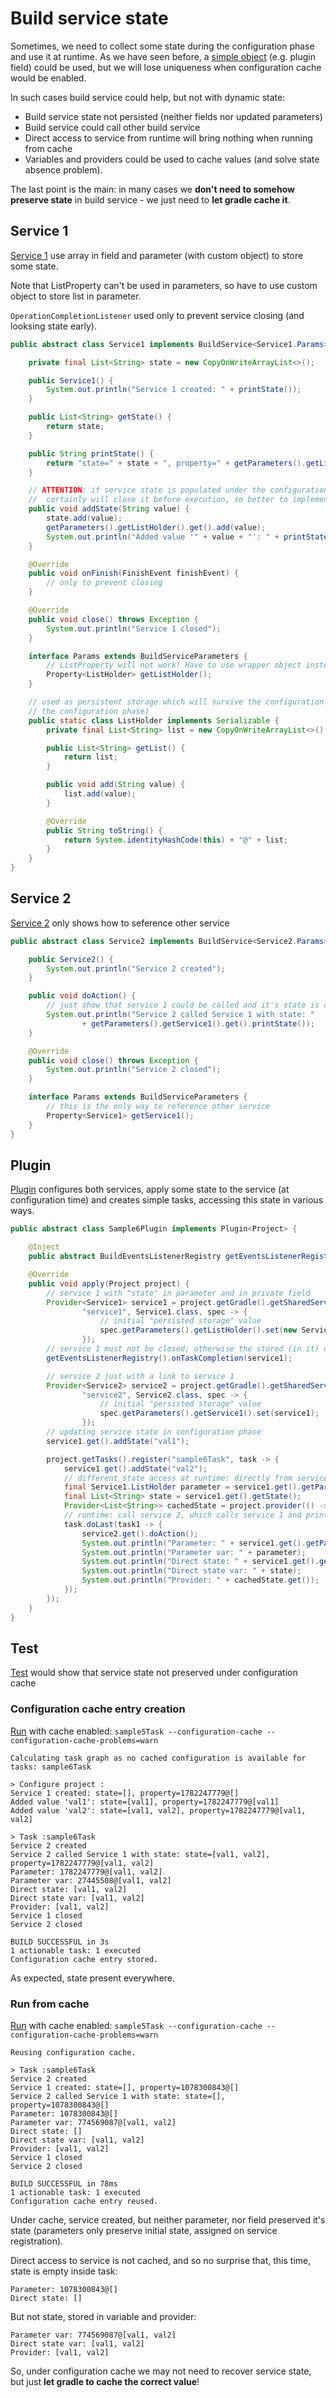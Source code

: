 # Build service state

Sometimes, we need to collect some state during the configuration phase and use
it at runtime. As we have seen before, a [simple object](../sample2) (e.g. plugin field) could be used,
but we will lose uniqueness when configuration cache would be enabled.

In such cases build service could help, but not with dynamic state: 

* Build service state not persisted (neither fields nor updated parameters)
* Build service could call other build service
* Direct access to service from runtime will bring nothing when running from cache
* Variables and providers could be used to cache values (and solve state absence problem).

The last point is the main: in many cases we **don't need to somehow preserve state**
in build service - we just need to **let gradle cache it**.

## Service 1

[Service 1](Service1.java) use array in field and parameter (with custom object) to store some state.

Note that ListProperty can't be used in parameters, so have to use custom object to store list
in parameter.

`OperationCompletionListener` used only to prevent service closing (and looksing state early).

```java
public abstract class Service1 implements BuildService<Service1.Params>, OperationCompletionListener, AutoCloseable {

    private final List<String> state = new CopyOnWriteArrayList<>();

    public Service1() {
        System.out.println("Service 1 created: " + printState());
    }

    public List<String> getState() {
        return state;
    }

    public String printState() {
        return "state=" + state + ", property=" + getParameters().getListHolder().get();
    }

    // ATTENTION: if service state is populated under the configuration phase, then gradle almost
    //  certainly will close it before execution, so better to implement listener to prevent it
    public void addState(String value) {
        state.add(value);
        getParameters().getListHolder().get().add(value);
        System.out.println("Added value '" + value + "': " + printState());
    }

    @Override
    public void onFinish(FinishEvent finishEvent) {
        // only to prevent closing
    }

    @Override
    public void close() throws Exception {
        System.out.println("Service 1 closed");
    }

    interface Params extends BuildServiceParameters {
        // ListProperty will not work! Have to use wrapper object instead
        Property<ListHolder> getListHolder();
    }

    // used as persistent storage which will survive the configuration cache (because values would be appended inside
    // the configuration phase)
    public static class ListHolder implements Serializable {
        private final List<String> list = new CopyOnWriteArrayList<>();

        public List<String> getList() {
            return list;
        }

        public void add(String value) {
            list.add(value);
        }

        @Override
        public String toString() {
            return System.identityHashCode(this) + "@" + list;
        }
    }
}
```

## Service 2

[Service 2](Service2.java) only shows how to seference other service

```java
public abstract class Service2 implements BuildService<Service2.Params>, AutoCloseable {

    public Service2() {
        System.out.println("Service 2 created");
    }

    public void doAction() {
        // just show that service 1 could be called and it's state is correct
        System.out.println("Service 2 called Service 1 with state: "
                + getParameters().getService1().get().printState());
    }

    @Override
    public void close() throws Exception {
        System.out.println("Service 2 closed");
    }

    interface Params extends BuildServiceParameters {
        // this is the only way to reference other service
        Property<Service1> getService1();
    }
}
```

## Plugin

[Plugin](Sample6Plugin.java) configures both services, apply some state to the service (at configuration time)
and creates simple tasks, accessing this state in various ways.

```java
public abstract class Sample6Plugin implements Plugin<Project> {

    @Inject
    public abstract BuildEventsListenerRegistry getEventsListenerRegistry();

    @Override
    public void apply(Project project) {
        // service 1 with "state" in parameter and in private field
        Provider<Service1> service1 = project.getGradle().getSharedServices().registerIfAbsent(
                "service1", Service1.class, spec -> {
                    // initial "persisted storage" value
                    spec.getParameters().getListHolder().set(new Service1.ListHolder());
                });
        // service 1 must not be closed; otherwise the stored (in it) configuration state would be lost
        getEventsListenerRegistry().onTaskCompletion(service1);

        // service 2 just with a link to service 1
        Provider<Service2> service2 = project.getGradle().getSharedServices().registerIfAbsent(
                "service2", Service2.class, spec -> {
                    // initial "persisted storage" value
                    spec.getParameters().getService1().set(service1);
                });
        // updating service state in configuration phase
        service1.get().addState("val1");

        project.getTasks().register("sample6Task", task -> {
            service1.get().addState("val2");
            // different state access at runtime: directly from service or with variable
            final Service1.ListHolder parameter = service1.get().getParameters().getListHolder().get();
            final List<String> state = service1.get().getState();
            Provider<List<String>> cachedState = project.provider(() -> service1.get().getState());
            // runtime: call service 2, which calls service 1 and prints state
            task.doLast(task1 -> {
                service2.get().doAction();
                System.out.println("Parameter: " + service1.get().getParameters().getListHolder().get());
                System.out.println("Parameter var: " + parameter);
                System.out.println("Direct state: " + service1.get().getState());
                System.out.println("Direct state var: " + state);
                System.out.println("Provider: " + cachedState.get());
            });
        });
    }
}
```

## Test

[Test](/src/test/java/ru/vyarus/gradle/plugin/sample6/Sample6PluginKitTest.java) would show that service state not preserved under configuration cache

### Configuration cache entry creation

[Run](/src/test/java/ru/vyarus/gradle/plugin/sample6/Sample6PluginKitTest.java:L31) with cache enabled: `sample5Task --configuration-cache --configuration-cache-problems=warn`

```
Calculating task graph as no cached configuration is available for tasks: sample6Task

> Configure project :
Service 1 created: state=[], property=1782247779@[]
Added value 'val1': state=[val1], property=1782247779@[val1]
Added value 'val2': state=[val1, val2], property=1782247779@[val1, val2]

> Task :sample6Task
Service 2 created
Service 2 called Service 1 with state: state=[val1, val2], property=1782247779@[val1, val2]
Parameter: 1782247779@[val1, val2]
Parameter var: 27445508@[val1, val2]
Direct state: [val1, val2]
Direct state var: [val1, val2]
Provider: [val1, val2]
Service 1 closed
Service 2 closed

BUILD SUCCESSFUL in 3s
1 actionable task: 1 executed
Configuration cache entry stored.
```

As expected, state present everywhere.

### Run from cache 

[Run](/src/test/java/ru/vyarus/gradle/plugin/sample6/Sample6PluginKitTest.java:L45) with cache enabled: `sample5Task --configuration-cache --configuration-cache-problems=warn`

```
Reusing configuration cache.

> Task :sample6Task
Service 2 created
Service 1 created: state=[], property=1078300843@[]
Service 2 called Service 1 with state: state=[], property=1078300843@[]
Parameter: 1078300843@[]
Parameter var: 774569087@[val1, val2]
Direct state: []
Direct state var: [val1, val2]
Provider: [val1, val2]
Service 1 closed
Service 2 closed

BUILD SUCCESSFUL in 78ms
1 actionable task: 1 executed
Configuration cache entry reused.
```

Under cache, service created, but neither parameter, nor field preserved it's state
(parameters only preserve initial state, assigned on service registration).

Direct access to service is not cached, and so no surprise that, this time, state is empty inside task:

```
Parameter: 1078300843@[]
Direct state: []
```

But not state, stored in variable and provider:

```
Parameter var: 774569087@[val1, val2]
Direct state var: [val1, val2]
Provider: [val1, val2]
```

So, under configuration cache we may not need to recover service state, but just **let gradle 
to cache the correct value**!